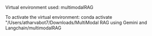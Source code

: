 Virtual environment used: multimodalRAG

To activate the virtual environment:
conda activate "/Users/atharvabot7/Downloads/MultiModal RAG using Gemini and Langchain/multimodalRAG